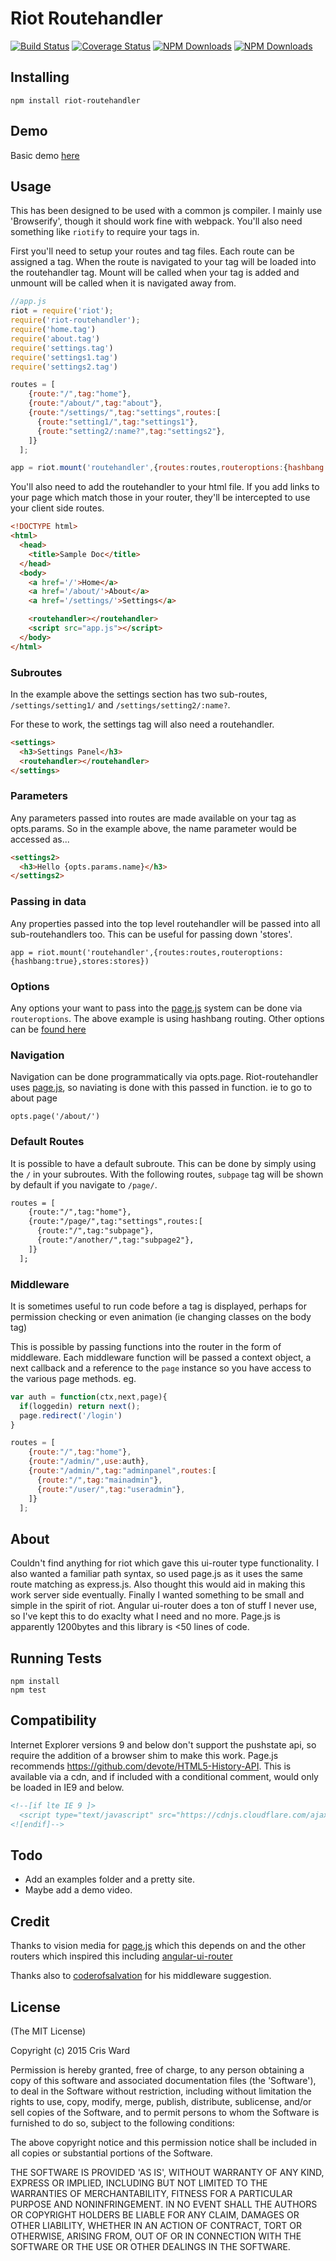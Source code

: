 # Riot Routehandler

[![Build Status](https://travis-ci.org/crisward/riot-routehandler.svg)](https://travis-ci.org/crisward/riot-routehandler) 
[![Coverage Status](https://coveralls.io/repos/crisward/riot-routehandler/badge.svg?branch=master&service=github)](https://coveralls.io/github/crisward/riot-routehandler?branch=master) 
[![NPM Downloads](https://img.shields.io/npm/dm/riot-routehandler.svg)](https://www.npmjs.com/package/riot-routehandler)
[![NPM Downloads](https://img.shields.io/npm/v/riot-routehandler.svg)](https://www.npmjs.com/package/riot-routehandler)


## Installing

```
npm install riot-routehandler
```

## Demo

Basic demo [here](http://codepen.io/crisward/pen/xwGJpM?editors=101)

## Usage

This has been designed to be used with a common js compiler. I mainly use 'Browserify', though it should work fine
with webpack. You'll also need something like `riotify` to require your tags in.

First you'll need to setup your routes and tag files. Each route can be assigned 
a tag. When the route is navigated to your tag will be loaded into the  routehandler tag.
Mount will be called when your tag is added and unmount will be called when it is navigated away from.

```javascript
//app.js
riot = require('riot');
require('riot-routehandler');
require('home.tag')
require('about.tag')
require('settings.tag')
require('settings1.tag')
require('settings2.tag')

routes = [
    {route:"/",tag:"home"},
    {route:"/about/",tag:"about"},
    {route:"/settings/",tag:"settings",routes:[
      {route:"setting1/",tag:"settings1"},
      {route:"setting2/:name?",tag:"settings2"},
    ]}
  ];

app = riot.mount('routehandler',{routes:routes,routeroptions:{hashbang:true}});
```

You'll also need to add the routehandler to your html file.
If you add links to your page which match those in your router, they'll be 
intercepted to use your client side routes.

```html
<!DOCTYPE html>
<html>
  <head>
    <title>Sample Doc</title>
  </head>
  <body>
    <a href='/'>Home</a>
    <a href='/about/'>About</a>
    <a href='/settings/'>Settings</a>

    <routehandler></routehandler>
    <script src="app.js"></script>
  </body>
</html>
```

### Subroutes

In the example above the settings section has two sub-routes, `/settings/setting1/` and
`/settings/setting2/:name?`.

For these to work, the settings tag will also need a routehandler.

```html
<settings>
  <h3>Settings Panel</h3>
  <routehandler></routehandler>
</settings>
```

### Parameters

Any parameters passed into routes are made available on your tag as opts.params.
So in the example above, the name parameter would be accessed as...

```html
<settings2>
  <h3>Hello {opts.params.name}</h3>
</settings2>
```

### Passing in data

Any properties passed into the top level routehandler will be passed into
all sub-routehandlers too. This can be useful for passing down 'stores'.

`app = riot.mount('routehandler',{routes:routes,routeroptions:{hashbang:true},stores:stores})`

### Options

Any options your want to pass into the [page.js](https://github.com/visionmedia/page.js) 
system can be done via `routeroptions`. The above example is using hashbang routing.
Other options can be [found here](https://github.com/visionmedia/page.js#pageoptions)

### Navigation

Navigation can be done programmatically via opts.page. Riot-routehandler
uses [page.js](https://github.com/visionmedia/page.js), so naviating is done with this
passed in function. ie to go to about page

`opts.page('/about/')`

### Default Routes

It is possible to have a default subroute. This can be done by simply using the `/`
in your subroutes. With the following routes, `subpage` tag will be shown by default
if you navigate to `/page/`.

```html
routes = [
    {route:"/",tag:"home"},
    {route:"/page/",tag:"settings",routes:[
      {route:"/",tag:"subpage"},
      {route:"/another/",tag:"subpage2"},
    ]}
  ];
```

### Middleware

It is sometimes useful to run code before a tag is displayed, perhaps for permission
checking or even animation (ie changing classes on the body tag)

This is possible by passing functions into the router in the form of middleware. 
Each middleware function will be passed a context object, a next callback and a reference
to the `page` instance so you have access to the various page methods. eg.

```javascript
var auth = function(ctx,next,page){
  if(loggedin) return next();
  page.redirect('/login')
}

routes = [
    {route:"/",tag:"home"},
    {route:"/admin/",use:auth},
    {route:"/admin/",tag:"adminpanel",routes:[
      {route:"/",tag:"mainadmin"},
      {route:"/user/",tag:"useradmin"},
    ]}
  ];

```




## About

Couldn't find anything for riot which gave this ui-router type functionality.
I also wanted a familiar path syntax, so used page.js as it uses the same route
matching as express.js. Also thought this would aid in making this work server
side eventually. Finally I wanted something to be small and simple in the spirit of riot.
Angular ui-router does a ton of stuff I never use, so I've kept this to do
exaclty what I need and no more. Page.js is apparently 1200bytes and this library
is <50 lines of code.


## Running Tests

```
npm install
npm test
```

## Compatibility

Internet Explorer versions 9 and below don't support the pushstate api, so require the addition of a browser shim to make this work. Page.js recommends <https://github.com/devote/HTML5-History-API>. This is available via a cdn, and if
included with a conditional comment, would only be loaded in IE9 and below.

```html
<!--[if lte IE 9 ]>
  <script type="text/javascript" src="https://cdnjs.cloudflare.com/ajax/libs/html5-history-api/4.2.2/history.min.js"></script>
<![endif]-->
```


## Todo

* Add an examples folder and a pretty site. 
* Maybe add a demo video.


## Credit

Thanks to vision media for [page.js](https://github.com/visionmedia/page.js) which this depends on and the
other routers which inspired this including [angular-ui-router](https://github.com/angular-ui/ui-router)

Thanks also to [coderofsalvation](https://github.com/coderofsalvation) for his middleware suggestion.

## License

(The MIT License)

Copyright (c) 2015 Cris Ward

Permission is hereby granted, free of charge, to any person obtaining a copy of this software and associated documentation files (the 'Software'), to deal in the Software without restriction, including without limitation the rights to use, copy, modify, merge, publish, distribute, sublicense, and/or sell copies of the Software, and to permit persons to whom the Software is furnished to do so, subject to the following conditions:

The above copyright notice and this permission notice shall be included in all copies or substantial portions of the Software.

THE SOFTWARE IS PROVIDED 'AS IS', WITHOUT WARRANTY OF ANY KIND, EXPRESS OR IMPLIED, INCLUDING BUT NOT LIMITED TO THE WARRANTIES OF MERCHANTABILITY, FITNESS FOR A PARTICULAR PURPOSE AND NONINFRINGEMENT. IN NO EVENT SHALL THE AUTHORS OR COPYRIGHT HOLDERS BE LIABLE FOR ANY CLAIM, DAMAGES OR OTHER LIABILITY, WHETHER IN AN ACTION OF CONTRACT, TORT OR OTHERWISE, ARISING FROM, OUT OF OR IN CONNECTION WITH THE SOFTWARE OR THE USE OR OTHER DEALINGS IN THE SOFTWARE.

